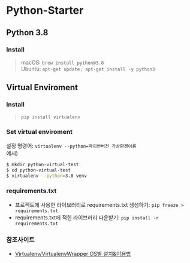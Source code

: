 # Python-Starter


## Python 3.8
### Install
> macOS: `brew install python@3.8`   
> Ubuntu: `apt-get update; apt-get install -y python3` 

## Virtual Enviroment
### Install
> `pip install virtualenv`

### Set virtual enviroment
설정 명령어: `virtualenv --python=파이썬버전 가상환경이름`  
예시)
``` bash
$ mkdir python-virtual-test
$ cd python-virtual-test
$ virtualenv --python=3.8 venv
```

### requirements.txt
* 프로젝트에 사용한 라이브러리로 requirements.txt 생성하기: `pip freeze > requirements.txt`
* requirements.txt에 적힌 라이브러리 다운받기: `pip install -r requirements.txt`

### 참조사이트
* [Virtualenv/VirtualenvWrapper OS별 설치&이용법](https://beomi.github.io/2016/12/28/HowToSetup-Virtualenv-VirtualenvWrapper/)

